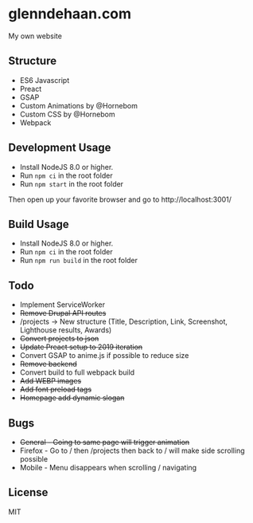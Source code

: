 # glenndehaan.com

My own website

## Structure
- ES6 Javascript
- Preact
- GSAP
- Custom Animations by @Hornebom
- Custom CSS by @Hornebom
- Webpack

## Development Usage
- Install NodeJS 8.0 or higher.
- Run `npm ci` in the root folder
- Run `npm start` in the root folder

Then open up your favorite browser and go to http://localhost:3001/

## Build Usage
- Install NodeJS 8.0 or higher.
- Run `npm ci` in the root folder
- Run `npm run build` in the root folder

## Todo
- Implement ServiceWorker
- ~~Remove Drupal API routes~~
- /projects -> New structure (Title, Description, Link, Screenshot, Lighthouse results, Awards)
- ~~Convert projects to json~~
- ~~Update Preact setup to 2019 iteration~~
- Convert GSAP to anime.js if possible to reduce size
- ~~Remove backend~~
- Convert build to full webpack build
- ~~Add WEBP images~~
- ~~Add font preload tags~~
- ~~Homepage add dynamic slogan~~

## Bugs
- ~~General - Going to same page will trigger animation~~
- Firefox - Go to / then /projects then back to / will make side scrolling possible
- Mobile - Menu disappears when scrolling / navigating

## License

MIT
